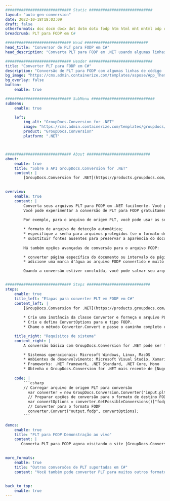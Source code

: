 ```yaml
---
############################# Static ############################
layout: "auto-gen-conversion"
date: 2022-10-18T18:03:09
draft: false
otherformats: doc docm docx dot dotm dotx fodp htm html mht mhtml odp odt otp pot potm potx pps ppsm ppsx ppt pptm pptx rtf
breadcrumb: PLT para FODP em C#

############################# Head ############################
head_title: "Conversor de PLT para FODP em C#"
head_description: "Converta PLT para FODP em .NET usando algumas linhas de código. Use a API de conversão de documentos do GroupDocs para converter mais de 160 formatos de arquivo."

############################# Header ############################
title: "Converter PLT para FODP em C#"
description: "Conversão de PLT para FODP com algumas linhas de código .NET"
bg_image: "https://cms.admin.containerize.com/templates/aspose/App_Themes/V3/images/bg/header1.png"
bg_overlay: false
button:
    enable: true

############################# SubMenu ############################
submenu:
    enable: true

    left:
        img_alt: "GroupDocs.Conversion for .NET"
        image: "https://cms.admin.containerize.com/templates/groupdocs/images/product-logos/90x90-noborder/groupdocs-conversion-net.png"
        product: "GroupDocs.Conversion"
        platform: ".NET"



############################# About ############################
about:
    enable: true
    title: "Sobre a API GroupDocs.Conversion for .NET"
    content: |
        [GroupDocs.Conversion for .NET](https://products.groupdocs.com/conversion/net/) pode ser usado para converter Microsoft Word, Excel, PowerPoint, PDF, Visio e outros formatos. GroupDocs.Conversion é uma API independente que é adequada para sistemas internos e de back-end onde é necessário alto desempenho. Não depende de nenhum software como Microsoft ou Open Office.
    

overview:
    enable: true
    content: |
        Converta seus arquivos PLT para FODP em .NET facilmente. Você pode usar apenas algumas linhas de código C# em qualquer plataforma de sua escolha, como - Windows, Linux, macOS.
        Você pode experimentar a conversão de PLT para FODP gratuitamente e avaliar a qualidade dos resultados da conversão. Juntamente com cenários de conversão de arquivo simples, você pode tentar opções mais avançadas para carregar o arquivo de origem PLT e para salvar o resultado de saída FODP. 
        
        Por exemplo, para o arquivo de origem PLT, você pode usar as seguintes opções de carregamento:

        * formato de arquivo de detecção automática;
        * especifique a senha para arquivos protegidos (se o formato de arquivo suportar);
        * substituir fontes ausentes para preservar a aparência do documento.
        
        Há também opções avançadas de conversão para o arquivo FODP:

        * converter página específica do documento ou intervalo de páginas;
        * adicione uma marca d'água ao arquivo FODP convertido e muito mais.

        Quando a conversão estiver concluída, você pode salvar seu arquivo FODP no caminho do arquivo local ou em qualquer armazenamento de terceiros, como FTP, Amazon S3, Google Drive, Dropbox etc. Observe - para converter PLT para {{ TO}} não há necessidade de nenhum software adicional instalado - como MS Office, Open Office, Adobe Acrobat Reader etc.


############################# Steps ############################
steps:
    enable: true
    title_left: "Etapas para converter PLT em FODP em C#"
    content_left: |
        [GroupDocs.Conversion for .NET](https://products.groupdocs.com/conversion/net/) torna mais fácil para os desenvolvedores converter um arquivo PLT para FODP com algumas linhas de código.
        
        * Crie uma instância da classe Converter e forneça o arquivo PLT com o caminho completo
        * Crie e defina ConvertOptions para o tipo FODP.
        * Chame o método Converter.Convert e passe o caminho completo e o formato (FODP) como parâmetro

    title_right: "Requisitos de sistema"
    content_right: |
        A conversão básica com GroupDocs.Conversion for .NET pode ser feita em apenas algumas etapas simples. Nossas APIs são suportadas em todas as principais plataformas e sistemas operacionais. Antes de executar o código abaixo, certifique-se de ter os seguintes pré-requisitos instalados em seu sistema.

        * Sistemas operacionais: Microsoft Windows, Linux, MacOS
        * Ambientes de desenvolvimento: Microsoft Visual Studio, Xamarin, MonoDevelop
        * Frameworks: .NET Framework, .NET Standard, .NET Core, Mono
        * Obtenha o GroupDocs.Conversion for .NET mais recente de [Nuget](https://www.nuget.org/packages/groupdocs.conversion)
         
    code: |
        ```csharp    
        // Carregar arquivo de origem PLT para conversão
          var converter = new GroupDocs.Conversion.Converter("input.plt");
          // Preparar opções de conversão para o formato de destino FODP
          var convertOptions = converter.GetPossibleConversions()["fodp"].ConvertOptions;
          // Converter para o formato FODP
          converter.Convert("output.fodp", convertOptions);
        ```

demos:
    enable: true
    title: "PLT para FODP Demonstração ao vivo"
    content: |
       Converta PLT para FODP agora visitando o site [GroupDocs.Conversion App](https://products.groupdocs.app/conversion/family). A demonstração online tem as seguintes vantagens
          

more_formats:
    enable: true
    title: "Outras conversões de PLT suportadas em C#"
    content: "Você também pode converter PLT para muitos outros formatos de arquivo. Por favor, veja a lista abaixo."
       
       
back_to_top:
    enable: true
---
```

